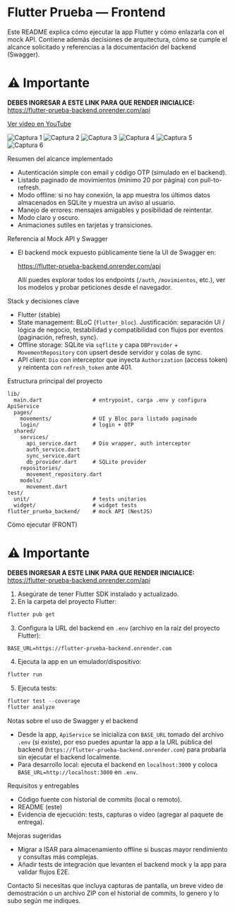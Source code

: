 # Flutter Prueba — Frontend

Este README explica cómo ejecutar la app Flutter y cómo enlazarla con el mock API. Contiene además decisiones de arquitectura, cómo se cumple el alcance solicitado y referencias a la documentación del backend (Swagger).

# ⚠️ Importante

**DEBES INGRESAR A ESTE LINK PARA QUE RENDER INICIALICE:**  
https://flutter-prueba-backend.onrender.com/api

[Ver video en YouTube](https://youtu.be/pVl4b69sT-Y)

![Captura 1](imagenes/Captura%20de%20pantalla%202025-09-18%20201311.png)
![Captura 2](imagenes/Captura%20de%20pantalla%202025-09-18%20201323.png)
![Captura 3](imagenes/Captura%20de%20pantalla%202025-09-18%20201332.png)
![Captura 4](imagenes/Captura%20de%20pantalla%202025-09-18%20201349.png)
![Captura 5](imagenes/Captura%20de%20pantalla%202025-09-18%20201357.png)
![Captura 6](imagenes/Captura%20de%20pantalla%202025-09-18%20201406.png)


Resumen del alcance implementado
- Autenticación simple con email y código OTP (simulado en el backend).
- Listado paginado de movimientos (mínimo 20 por página) con pull-to-refresh.
- Modo offline: si no hay conexión, la app muestra los últimos datos almacenados en SQLite y muestra un aviso al usuario.
- Manejo de errores: mensajes amigables y posibilidad de reintentar.
- Modo claro y oscuro.
- Animaciones sutiles en tarjetas y transiciones.

Referencia al Mock API y Swagger
- El backend mock expuesto públicamente tiene la UI de Swagger en:

  https://flutter-prueba-backend.onrender.com/api

  Allí puedes explorar todos los endpoints (`/auth`, `/movimientos`, etc.), ver los modelos y probar peticiones desde el navegador.

Stack y decisiones clave
- Flutter (stable)
- State management: BLoC (`flutter_bloc`). Justificación: separación UI / lógica de negocio, testabilidad y compatibilidad con flujos por eventos (paginación, refresh, sync).
- Offline storage: SQLite via `sqflite` y capa `DBProvider` + `MovementRepository` con upsert desde servidor y colas de sync.
- API client: `Dio` con interceptor que inyecta `Authorization` (access token) y reintenta con `refresh_token` ante 401.

Estructura principal del proyecto
```
lib/
  main.dart                # entrypoint, carga .env y configura ApiService
  pages/
    movements/             # UI y Bloc para listado paginado
    login/                 # login + OTP
  shared/
    services/
      api_service.dart     # Dio wrapper, auth interceptor
      auth_service.dart
      sync_service.dart
      db_provider.dart     # SQLite provider
    repositories/
      movement_repository.dart
    models/
      movement.dart
test/
  unit/                    # tests unitarios
  widget/                  # widget tests
flutter_prueba_backend/    # mock API (NestJS)
```

Cómo ejecutar (FRONT)

# ⚠️ Importante

**DEBES INGRESAR A ESTE LINK PARA QUE RENDER INICIALICE:**  
https://flutter-prueba-backend.onrender.com/api

1. Asegúrate de tener Flutter SDK instalado y actualizado.
2. En la carpeta del proyecto Flutter:

```powershell
flutter pub get
```

3. Configura la URL del backend en `.env` (archivo en la raíz del proyecto Flutter):

```
BASE_URL=https://flutter-prueba-backend.onrender.com
```

4. Ejecuta la app en un emulador/dispositivo:

```powershell
flutter run
```

5. Ejecuta tests:

```powershell
flutter test --coverage
flutter analyze
```

Notas sobre el uso de Swagger y el backend
- Desde la app, `ApiService` se inicializa con `BASE_URL` tomado del archivo `.env` (si existe), por eso puedes apuntar la app a la URL pública del backend (`https://flutter-prueba-backend.onrender.com`) para probarla sin ejecutar el backend localmente.
- Para desarrollo local: ejecuta el backend en `localhost:3000` y coloca `BASE_URL=http://localhost:3000` en `.env`.

Requisitos y entregables
- Código fuente con historial de commits (local o remoto).
- README (este)
- Evidencia de ejecución: tests, capturas o video (agregar al paquete de entrega).

Mejoras sugeridas
- Migrar a ISAR para almacenamiento offline si buscas mayor rendimiento y consultas más complejas.
- Añadir tests de integración que levanten el backend mock y la app para validar flujos E2E.

Contacto
Si necesitas que incluya capturas de pantalla, un breve video de demostración o un archivo ZIP con el historial de commits, lo genero y lo subo según me indiques.
